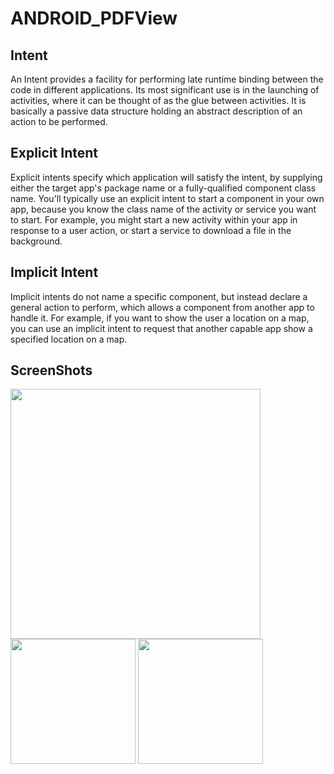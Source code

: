 # ANDROID_PDFView

Intent
-----------
An Intent provides a facility for performing late runtime binding between the code in different applications. Its most significant use is in the launching of activities, where it can be thought of as the glue between activities. It is basically a passive data structure holding an abstract description of an action to be performed.

Explicit Intent
-----------
Explicit intents specify which application will satisfy the intent, by supplying either the target app's package name or a fully-qualified component class name. You'll typically use an explicit intent to start a component in your own app, because you know the class name of the activity or service you want to start. For example, you might start a new activity within your app in response to a user action, or start a service to download a file in the background.

Implicit  Intent
-----------
Implicit intents do not name a specific component, but instead declare a general action to perform, which allows a component from another app to handle it. For example, if you want to show the user a location on a map, you can use an implicit intent to request that another capable app show a specified location on a map.


ScreenShots
-----------
<img width="400" src="https://user-images.githubusercontent.com/32612534/40550079-729944ae-6039-11e8-9470-ec0de4fba3d8.png">

<div>
<img width="200" src="https://user-images.githubusercontent.com/32612534/40550081-73fb6732-6039-11e8-8930-93997cf01a0a.png">
<img width="200" src="https://user-images.githubusercontent.com/32612534/40550082-74dbbecc-6039-11e8-8bf7-af011dfc70a8.png">
</div>
